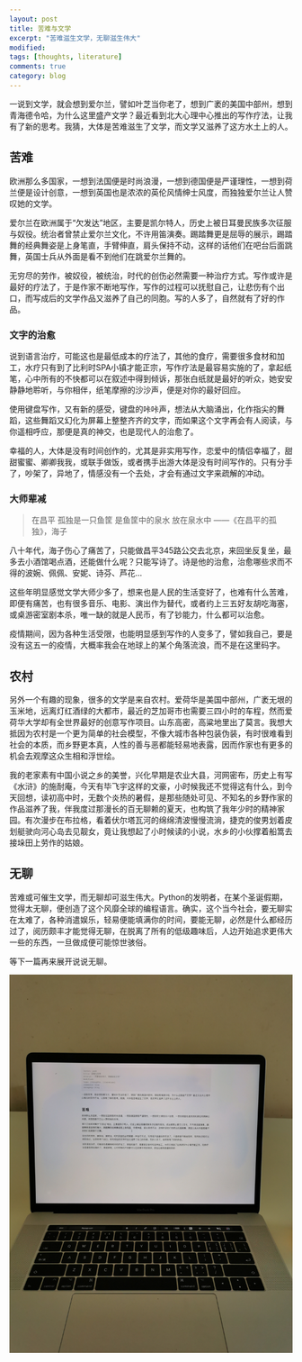 ```yaml
---
layout: post
title: 苦难与文学
excerpt: "苦难滋生文学，无聊滋生伟大"
modified: 
tags: [thoughts, literature]
comments: true
category: blog
---
```


一说到文学，就会想到爱尔兰，譬如叶芝当你老了，想到广袤的美国中部州，想到青海德令哈，为什么这里盛产文学？最近看到北大心理中心推出的写作疗法，让我有了新的思考。我猜，大体是苦难滋生了文学，而文学又滋养了这方水土上的人。



## 苦难

欧洲那么多国家，一想到法国便是时尚浪漫，一想到德国便是严谨理性，一想到荷兰便是设计创意，一想到英国也是浓浓的英伦风情绅士风度，而独独爱尔兰让人赞叹她的文学。

爱尔兰在欧洲属于“欠发达”地区，主要是凯尔特人，历史上被日耳曼民族多次征服与奴役。统治者曾禁止爱尔兰文化，不许用笛演奏。踢踏舞更是屈辱的展示，踢踏舞的经典舞姿是上身笔直，手臂伸直，肩头保持不动，这样的话他们在吧台后面跳舞，英国士兵从外面是看不到他们在跳爱尔兰舞的。

无穷尽的劳作，被奴役，被统治，时代的创伤必然需要一种治疗方式。写作或许是最好的疗法了，于是作家不断地写作，写作的过程可以抚慰自己，让悲伤有个出口，而写成后的文学作品又滋养了自己的同胞。写的人多了，自然就有了好的作品。



### 文字的治愈

说到语言治疗，可能这也是最低成本的疗法了，其他的食疗，需要很多食材和加工，水疗只有到了比利时SPA小镇才能正宗，写作疗法是最容易实施的了，拿起纸笔，心中所有的不快都可以在叙述中得到倾诉，那张白纸就是最好的听众，她安安静静地聆听，与你相伴，纸笔摩擦的沙沙声，便是对你的最好回应。

使用键盘写作，又有新的感受，键盘的咔咔声，想法从大脑涌出，化作指尖的舞蹈，这些舞蹈又幻化为屏幕上整整齐齐的文字，而如果这个文字再会有人阅读，与你遥相呼应，那便是真的神交，也是现代人的治愈了。

幸福的人，大体是没有时间创作的，尤其是非实用写作，恋爱中的情侣幸福了，甜甜蜜蜜、卿卿我我，或联手做饭，或者携手出游大体是没有时间写作的。只有分手了，吵架了，异地了，情感没有一个去处，才会有通过文字来疏解的冲动。



### 大师辈减

> 在昌平
> 孤独是一只鱼筐
> 是鱼筐中的泉水
> 放在泉水中
> ——《在昌平的孤独》，海子

八十年代，海子伤心了痛苦了，只能做昌平345路公交去北京，来回坐反复坐，最多去小酒馆喝点酒，还能做什么呢？只能写诗了。诗是他的治愈，治愈哪些求而不得的波婉、佩佩、安妮、诗芬、芦花…

这些年明显感觉文学大师少多了，想来也是人民的生活变好了，也难有什么苦难，即便有痛苦，也有很多音乐、电影、演出作为替代，或者约上三五好友胡吃海塞，或桌游密室剧本杀，唯一缺的就是人民币，有了钞能力，什么都可以治愈。

疫情期间，因为各种生活受限，也能明显感到写作的人变多了，譬如我自己，要是没有这五一的疫情，大概率我会在地球上的某个角落流浪，而不是在这里码字。



##  农村

另外一个有趣的现象，很多的文学是来自农村。爱荷华是美国中部州，广袤无垠的玉米地，远离灯红酒绿的大都市，最近的芝加哥市也需要三四小时的车程，然而爱荷华大学却有全世界最好的创意写作项目。山东高密，高粱地里出了莫言。我想大抵因为农村是一个更为简单的社会模型，不像大城市各种包装伪装，有时很难看到社会的本质，而乡野更本真，人性的善与恶都能轻易地表露，因而作家也有更多的机会去观摩这众生相和浮世绘。

我的老家素有中国小说之乡的美誉，兴化早期是农业大县，河网密布，历史上有写《水浒》的施耐庵，今天有毕飞宇这样的文豪，小时候我还不觉得这有什么，到今天回想，读初高中时，无数个炎热的暑假，是那些随处可见、不知名的乡野作家的作品滋养了我，伴我度过那漫长的百无聊赖的夏天，也构筑了我年少时的精神家园。有次漫步在布拉格，看着伏尔塔瓦河的绵绵清波慢慢流淌，捷克的俊男划着皮划艇驶向河心岛去见靓女，竟让我想起了小时候读的小说，水乡的小伙撑着船篙去接垛田上劳作的姑娘。



## 无聊

苦难或可催生文学，而无聊却可滋生伟大。Python的发明者，在某个圣诞假期，觉得太无聊，便创造了这个风靡全球的编程语言。确实，这个当今社会，要无聊实在太难了，各种消遣娱乐，轻易便能填满你的时间，要能无聊，必然是什么都经历过了，阅历颇丰才能觉得无聊，在脱离了所有的低级趣味后，人边开始追求更伟大一些的东西，一旦做成便可能惊世骇俗。

等下一篇再来展开说说无聊。







![码字的假期](/assets/blog-images/202205/writing.jpeg)













